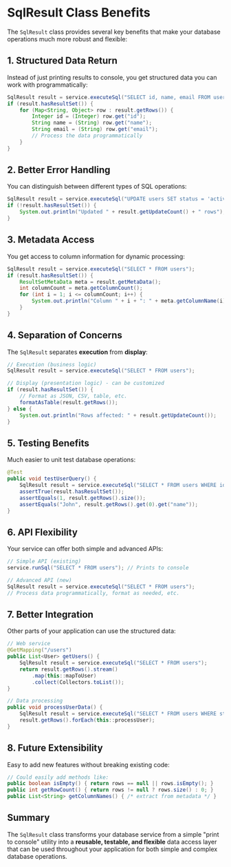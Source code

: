 # SqlResult Class Benefits

The `SqlResult` class provides several key benefits that make your database operations much more robust and flexible:

## 1. Structured Data Return

Instead of just printing results to console, you get structured data you can work with programmatically:

```java
SqlResult result = service.executeSql("SELECT id, name, email FROM users");
if (result.hasResultSet()) {
    for (Map<String, Object> row : result.getRows()) {
        Integer id = (Integer) row.get("id");
        String name = (String) row.get("name");
        String email = (String) row.get("email");
        // Process the data programmatically
    }
}
```

## 2. Better Error Handling

You can distinguish between different types of SQL operations:

```java
SqlResult result = service.executeSql("UPDATE users SET status = 'active'");
if (!result.hasResultSet()) {
    System.out.println("Updated " + result.getUpdateCount() + " rows");
}
```

## 3. Metadata Access

You get access to column information for dynamic processing:

```java
SqlResult result = service.executeSql("SELECT * FROM users");
if (result.hasResultSet()) {
    ResultSetMetaData meta = result.getMetaData();
    int columnCount = meta.getColumnCount();
    for (int i = 1; i <= columnCount; i++) {
        System.out.println("Column " + i + ": " + meta.getColumnName(i));
    }
}
```

## 4. Separation of Concerns

The `SqlResult` separates **execution** from **display**:

```java
// Execution (business logic)
SqlResult result = service.executeSql("SELECT * FROM users");

// Display (presentation logic) - can be customized
if (result.hasResultSet()) {
    // Format as JSON, CSV, table, etc.
    formatAsTable(result.getRows());
} else {
    System.out.println("Rows affected: " + result.getUpdateCount());
}
```

## 5. Testing Benefits

Much easier to unit test database operations:

```java
@Test
public void testUserQuery() {
    SqlResult result = service.executeSql("SELECT * FROM users WHERE id = 1");
    assertTrue(result.hasResultSet());
    assertEquals(1, result.getRows().size());
    assertEquals("John", result.getRows().get(0).get("name"));
}
```

## 6. API Flexibility

Your service can offer both simple and advanced APIs:

```java
// Simple API (existing)
service.runSql("SELECT * FROM users"); // Prints to console

// Advanced API (new)
SqlResult result = service.executeSql("SELECT * FROM users");
// Process data programmatically, format as needed, etc.
```

## 7. Better Integration

Other parts of your application can use the structured data:

```java
// Web service
@GetMapping("/users")
public List<User> getUsers() {
    SqlResult result = service.executeSql("SELECT * FROM users");
    return result.getRows().stream()
        .map(this::mapToUser)
        .collect(Collectors.toList());
}

// Data processing
public void processUserData() {
    SqlResult result = service.executeSql("SELECT * FROM users WHERE status = 'pending'");
    result.getRows().forEach(this::processUser);
}
```

## 8. Future Extensibility

Easy to add new features without breaking existing code:

```java
// Could easily add methods like:
public boolean isEmpty() { return rows == null || rows.isEmpty(); }
public int getRowCount() { return rows != null ? rows.size() : 0; }
public List<String> getColumnNames() { /* extract from metadata */ }
```

## Summary

The `SqlResult` class transforms your database service from a simple "print to console" utility into a **reusable, testable, and flexible** data access layer that can be used throughout your application for both simple and complex database operations. 